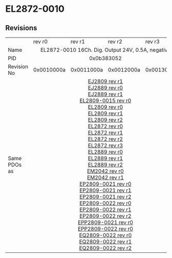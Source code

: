 # EL2872-0010

## Revisions
<table>
<tr>
<td></td>
<td>rev r0</td>
<td>rev r1</td>
<td>rev r2</td>
<td>rev r3</td>
</tr>
<tr>
<td>Name</td>
<td colspan=4 align="center">EL2872-0010 16Ch. Dig. Output 24V, 0.5A, negative</td>
</tr>
<tr>
<td>PID</td>
<td colspan=4 align="center">0x0b383052</td>
</tr>
<tr>
<td>Revision No</td>
<td>0x0010000a</td>
<td>0x0011000a</td>
<td>0x0012000a</td>
<td>0x0013000a</td>
</tr>
<tr>
<td>Same PDOs as</td>
<td colspan=4 align="center"><a href="EJ2809.md">EJ2809 rev r1</a><br/><a href="EJ2889.md">EJ2889 rev r0</a><br/><a href="EJ2889.md">EJ2889 rev r1</a><br/><a href="EL2809-0015.md">EL2809-0015 rev r0</a><br/><a href="EL2809.md">EL2809 rev r0</a><br/><a href="EL2809.md">EL2809 rev r1</a><br/><a href="EL2809.md">EL2809 rev r2</a><br/><a href="EL2872.md">EL2872 rev r0</a><br/><a href="EL2872.md">EL2872 rev r1</a><br/><a href="EL2872.md">EL2872 rev r2</a><br/><a href="EL2872.md">EL2872 rev r3</a><br/><a href="EL2889.md">EL2889 rev r0</a><br/><a href="EL2889.md">EL2889 rev r1</a><br/><a href="EL2889.md">EL2889 rev r2</a><br/><a href="EM2042.md">EM2042 rev r0</a><br/><a href="EM2042.md">EM2042 rev r1</a><br/><a href="EP2809-0021.md">EP2809-0021 rev r0</a><br/><a href="EP2809-0021.md">EP2809-0021 rev r1</a><br/><a href="EP2809-0021.md">EP2809-0021 rev r2</a><br/><a href="EP2809-0022.md">EP2809-0022 rev r0</a><br/><a href="EP2809-0022.md">EP2809-0022 rev r1</a><br/><a href="EP2809-0022.md">EP2809-0022 rev r2</a><br/><a href="EPP2809-0021.md">EPP2809-0021 rev r0</a><br/><a href="EPP2809-0022.md">EPP2809-0022 rev r0</a><br/><a href="EQ2809-0022.md">EQ2809-0022 rev r0</a><br/><a href="EQ2809-0022.md">EQ2809-0022 rev r1</a><br/><a href="EQ2809-0022.md">EQ2809-0022 rev r2</a></td>
</tr>
</table>
